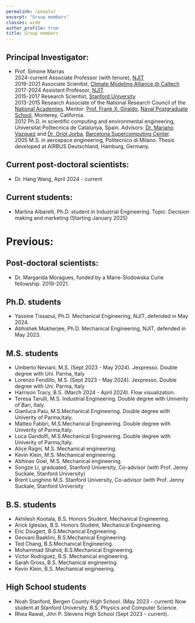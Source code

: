 ```yaml
---
permalink: /people/
excerpt: "Group members"
classes: wide
author_profile: true
title: Group members
---
```

## Principal Investigator:
- Prof. Simone Marras\
2024-current Associate Professor (with tenure), [NJIT](https://www.njit.edu)\
2019-2021 Associate Scientist, [Climate Modeling Alliance @ Caltech](https://clima.caltech.edu)\
2017-2024 Assistant Professor, [NJIT](https://www.njit.edu)\
2015-2017 Research Scientist, [Stanford University](https://www.stanford.edu)\
2013-2015 Research Associate of the National Research Council of the [National Academies](https://www.nationalacademies.org/). Mentor: [Prof. Frank X. Giraldo](https://frankgiraldo.wixsite.com/mysite/), [Naval Postgraduate School](https://www.nps.edu), Monterey, California.\
2012 Ph.D. in scientific computing and environmental engineering, Universitat Politecnica de Catalunya, Spain. Advisors: [Dr. Mariano Vazquez](https://scholar.google.com.ar/citations?user=fCg0DeMAAAAJ&hl=en) and [Dr. Oriol Jorba](https://scholar.google.es/citations?user=kbSmdl0AAAAJ&hl=en), [Barcelona Supercomputing Center](https://www.bsc.es).\
2005 M.S. in aerospace engineering, Politecnico di Milano. Thesis developed at AIRBUS Deutschland, Hamburg, Germany.

## Current post-doctoral scientists:
- Dr. Hang Wang, April 2024 - current

## Current students:
- Martina Albarelli, Ph.D. student in Industrial Engineering. Topic: Decision making and marketing (Starting January 2025)

# Previous:
## Post-doctoral scientists:
- Dr. Margarida Moragues, funded by a Marie-Slodowska Curie fellowship. 2019-2021.

## Ph.D. students
- Yassine Tissaoui, Ph.D. Mechanical Engineering, NJIT, defended in May 2024.
- Abhishek Mukherjee, Ph.D. Mechanical Engineering, NJIT, defended in May 2023.

## M.S. students
- Umberto Neviani, M.S. (Sept 2023 - May 2024). Jexpresso. Double degree with Uni. Parma, Italy
- Lorenzo Fendillo, M.S. (Sept 2023 - May 2024). Jexpresso. Double degree with Uni. Parma, Italy
- Harrison Tracy, B.S. (March 2024 - April 2024). Flow visualization.
- Teresa Tarulli, M.S. Industrial Engineering. Double degree with Univerity of Bari, Italy.
- Gianluca Palu,  M.S.Mechanical Engineering. Double degree with Univerity of Parma,Italy.
- Matteo Fabbri,  M.S.Mechanical Engineering. Double degree with Univerity of Parma,Italy.
- Luca Gandolfi,  M.S.Mechanical Engineering. Double degree with Univerity of Parma,Italy.
- Alice Ragni,  M.S. Mechanical engineering.
- Kevin Klein, M.S. Mechanical engineering.
- Abhinav Goel, M.S. Mechanical engineering.
- Songze Li, graduated, Stanford University, Co-advisor (with Prof.
Jenny Suckale, Stanford University)
- Brent Lunghino M.S. Stanford University, Co-advisor (with
Prof. Jenny Suckale, Stanford University

## B.S. students
- Akhilesh Kootala, B.S. Honors Student, Mechanical Engineering.
- Arick Iglesias, B.S. Honors Student, Mechanical Engineering.
- Eric Dougert, B.S.Mechanical Engineering.
- Geovani Baaklini, B.S.Mechanical Engineering.
- Ted Chang, B.S.Mechanical Engineering.
- Mohammad Shahid, B.S.Mechanical Engineering.
- Victor Rodriguez, B.S. Mechanical engineering.
- Sarah Gross, B.S. Mechanical engineering.
- Kevin Klein, B.S. Mechanical engineering.

## High School students
- Noah Stanford, Bergen County High School.  (May 2023 - current)
  Now student at Stanford University. B.S. Physics and Computer Science.
- Rhea Rawat, Jihn P. Stevens High School (Sept 2023 - current).